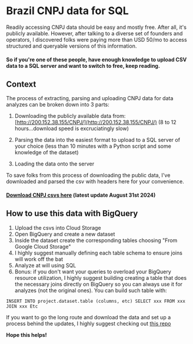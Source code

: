 # Brazil CNPJ data for SQL
Readily accessing CNPJ data should be easy and mostly free. After all, it's publicly available.
However, after talking to a diverse set of founders and operators, I discovered folks were paying more than USD 50/mo to access structured and queryable versions of this information.

#### So if you're one of these people, have enough knowledge to upload CSV data to a SQL server and want to switch to free, keep reading.

## Context
The process of extracting, parsing and uploading CNPJ data for data analyzes can be broken down into 3 parts:

1. Downloading the publicly available data from: [http://200.152.38.155/CNPJ/](http://200.152.38.155/CNPJ/) (8 to 12 hours...download speed is excruciatingly slow)

2. Parsing the data into the easiest format to upload to a SQL server of your choice (less than 10 minutes with a Python script and some knowledge of the dataset)
3. Loading the data onto the server

To save folks from this process of downloading the public data, I've downloaded and parsed the csv with headers here for your convenience.

#### **[Download CNPJ csvs here][csv-data-link]** (latest update August 31st 2024)

## How to use this data with BigQuery
1. Upload the csvs into Cloud Storage
2. Open BigQuery and create a new dataset
3. Inside the dataset create the corresponding tables choosing "From Google Cloud Storage"
4. I highly suggest manually defining each table schema to ensure joins will work off the bat
5. Analyze at will using SQL
6. Bonus: if you don't want your queries to overload your BigQuery resource utilization, I highly suggest building creating a table that does the necessary joins directly on BigQuery so you can always use it for analyzes (not the original ones). You can build such table with:

`INSERT INTO project.dataset.table (columns, etc)
SELECT xxx
FROM xxx
JOIN xxx
Etc`

If you want to go the long route and download the data and set up a process behind the updates, I highly suggest checking out [this repo](https://github.com/rictom/cnpj-sqlite)


**Hope this helps!**

[//]: # (These are reference links used in the body of this note and get stripped out when the markdown processor does its job. There is no need to format nicely because it shouldn't be seen. Thanks SO - http://stackoverflow.com/questions/4823468/store-comments-in-markdown-syntax)

   [csv-data-link]:https://drive.google.com/drive/folders/1kfjZuEhbqmL53iXQXNwEVIU1PxWSxnYW?usp=drive_link
